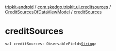 [tripkit-android](../../index.md) / [com.skedgo.tripkit.ui.creditsources](../index.md) / [CreditSourcesOfDataViewModel](index.md) / [creditSources](./credit-sources.md)

# creditSources

`val creditSources: ObservableField<`[`String`](https://kotlinlang.org/api/latest/jvm/stdlib/kotlin/-string/index.html)`>`